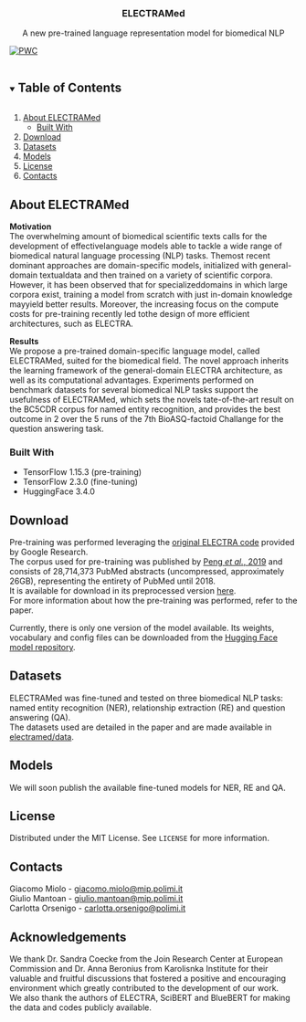 <br />
<p align="center">
  <h3 align="center">ELECTRAMed</h3>

  <p align="center">
    A new pre-trained language representation model for biomedical NLP
    <br />
  </p>
</p>

[![PWC](https://img.shields.io/endpoint.svg?url=https://paperswithcode.com/badge/electramed-a-new-pre-trained-language/named-entity-recognition-ner-on-bc5cdr)](https://paperswithcode.com/sota/named-entity-recognition-ner-on-bc5cdr?p=electramed-a-new-pre-trained-language)

<!-- TABLE OF CONTENTS -->
<details open="open">
  <summary><h2 style="display: inline-block">Table of Contents</h2></summary>
  <ol>
    <li>
      <a href="#about-electramed">About ELECTRAMed</a>
      <ul>
        <li><a href="#built-with">Built With</a></li>
      </ul>
    </li>
    <li>
      <a href="#download">Download</a>
    </li>
    <li><a href="#datasets">Datasets</a></li>
    <li><a href="#models">Models</a></li>
    <li><a href="#license">License</a></li>
    <li><a href="#contacts">Contacts</a></li>
  </ol>
</details>



<!-- ABOUT ELECTRAMed -->
## About ELECTRAMed

**Motivation**  
The overwhelming amount of biomedical scientific texts calls for the development of effectivelanguage models able to tackle a wide range of biomedical natural language processing (NLP) tasks.
Themost recent dominant approaches are domain-specific models, initialized with general-domain textualdata and then trained on a variety of scientific corpora.
However, it has been observed that for specializeddomains in which large corpora exist, training a model from scratch with just in-domain knowledge mayyield better results.
Moreover, the increasing focus on the compute costs for pre-training recently led tothe design of more efficient architectures, such as ELECTRA.

**Results**  
We propose a pre-trained domain-specific language model, called ELECTRAMed, suited for the biomedical field.
The novel approach inherits the learning framework of the general-domain ELECTRA architecture, as well as its computational advantages.
Experiments performed on benchmark datasets for several biomedical NLP tasks support the usefulness of ELECTRAMed, which sets the novels tate-of-the-art result on the BC5CDR corpus for named entity recognition,
and provides the best outcome in 2 over the 5 runs of the 7th BioASQ-factoid Challange for the question answering task.


### Built With

* TensorFlow 1.15.3 (pre-training)
* TensorFlow 2.3.0 (fine-tuning)
* HuggingFace 3.4.0


<!-- DOWNLOAD -->
## Download

Pre-training was performed leveraging the [original ELECTRA code](https://github.com/google-research/electra) provided by Google Research.  
The corpus used for pre-training was published by [Peng _et al._, 2019](https://arxiv.org/abs/1906.05474) and consists of 28,714,373 PubMed abstracts (uncompressed, approximately 26GB), representing the entirety of PubMed until 2018.  
It is available for download in its preprocessed version [here](https://ftp.ncbi.nlm.nih.gov/pub/lu/Suppl/NCBI-BERT/pubmed_uncased_sentence_nltk.txt.tar.gz).  
For more information about how the pre-training was performed, refer to the paper.

Currently, there is only one version of the model available. Its weights, vocabulary and config files can be downloaded from the [Hugging Face model repository](https://huggingface.co/giacomomiolo/electramed_base_scivocab_1M/tree/main).  



<!-- DATASETS -->
## Datasets

ELECTRAMed was fine-tuned and tested on three biomedical NLP tasks: named entity recognition (NER), relationship extraction (RE) and question answering (QA).  
The datasets used are detailed in the paper and are made available in [electramed/data](https://github.com/gmoli/electramed/data).


<!-- MODELS -->
## Models

We will soon publish the available fine-tuned models for NER, RE and QA.


<!-- LICENSE -->
## License

Distributed under the MIT License. See `LICENSE` for more information.


<!-- CONTACTS -->
## Contacts

Giacomo Miolo - [giacomo.miolo@mip.polimi.it](giacomo.miolo@mip.polimi.it)  
Giulio Mantoan - [giulio.mantoan@mip.polimi.it](giulio.mantoan@mip.polimi.it)  
Carlotta Orsenigo - [carlotta.orsenigo@polimi.it](carlotta.orsenigo@polimi.it)  

<!-- ACKNOWLEDGEMENTS -->
## Acknowledgements

We thank Dr. Sandra Coecke from the Join Research Center at European Commission and Dr. Anna Beronius from Karolisnka Institute for their valuable and fruitful discussions that fostered a positive and encouraging environment which greatly contributed to the development of our work.    
We also thank the authors of ELECTRA, SciBERT and BlueBERT for making the data and codes publicly available.  
